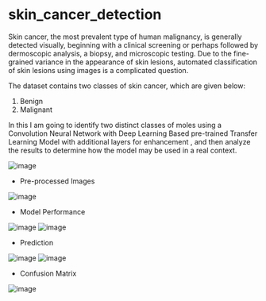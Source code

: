 # skin_cancer_detection

Skin cancer, the most prevalent type of human malignancy, is generally detected visually, beginning with a clinical screening or perhaps followed by dermoscopic analysis, a biopsy, and microscopic testing. Due to the fine-grained variance in the appearance of skin lesions, automated classification of skin lesions using images is a complicated question.

The dataset contains two classes of skin cancer, which are given below:
1. Benign
2. Malignant

In this I am going to identify two distinct classes of moles using a Convolution Neural Network with Deep Learning Based pre-trained Transfer Learning Model with additional layers for enhancement , and then analyze the results to determine how the model may be used in a real context.

![image](https://user-images.githubusercontent.com/80577092/193997061-35bf4699-2b52-4c2d-89b4-fdb6ecc5bc08.png)


* Pre-processed Images


![image](https://user-images.githubusercontent.com/80577092/193996945-a386230a-f3b6-46db-8255-f21b5f23ab48.png)

* Model Performance


![image](https://user-images.githubusercontent.com/80577092/193999163-41b0d5a5-9ab8-4d35-9512-751b57dae7d2.png)
![image](https://user-images.githubusercontent.com/80577092/193999196-84e0c6ad-6800-43a8-ab3f-84b1bb804242.png)

* Prediction


![image](https://user-images.githubusercontent.com/80577092/193999034-95021ad6-85f0-4525-a7c0-f434182663b7.png)
![image](https://user-images.githubusercontent.com/80577092/193999090-58b0e320-b846-4052-b161-2d77185feb14.png)


* Confusion Matrix


![image](https://user-images.githubusercontent.com/80577092/193998968-6dca1d7a-df38-4cbf-abda-02446993840f.png)
